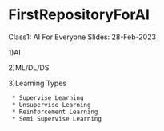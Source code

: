 # FirstRepositoryForAI
Class1: AI For Everyone Slides: 28-Feb-2023

1)AI

2)ML/DL/DS

3)Learning Types

     * Supervise Learning
     * Unsupervise Learning
     * Reinforcement Learning
     * Semi Supervise Learning
